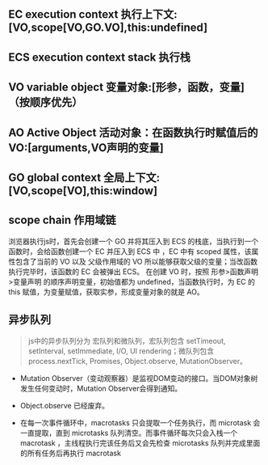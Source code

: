 ## EC execution context 执行上下文:[VO,scope[VO,GO.VO],this:undefined]
## ECS execution context stack 执行栈
## VO variable object 变量对象:[形参，函数，变量] （按顺序优先）
## AO Active Object 活动对象：在函数执行时赋值后的VO:[arguments,VO声明的变量]
## GO global context 全局上下文:[VO,scope[VO],this:window]
## scope chain  作用域链


浏览器执行js时，首先会创建一个 GO 并将其压入到 ECS 的栈底，当执行到一个函数时，会给函数创建一个 EC 并压入到 ECS 中 ，EC 中有 scoped 属性，该属性包含了当前的 VO 以及 父级作用域的 VO 所以能够获取父级的变量；当改函数执行完毕时，该函数的 EC 会被弹出 ECS。
在创建 VO 时，按照 形参>函数声明>变量声明 的顺序声明变量，初始值都为 undefined，当函数执行时，为 EC 的 this 赋值，为变量赋值，获取实参，形成变量对象的就是 AO。

## 异步队列
> js中的异步队列分为 宏队列和微队列，宏队列包含 setTimeout, setInterval, setImmediate, I/O, UI rendering；微队列包含  process.nextTick, Promises, Object.observe, MutationObserver。
- Mutation Observer（变动观察器）是监视DOM变动的接口。当DOM对象树发生任何变动时，Mutation Observer会得到通知。
- Object.observe 已经废弃。

- 在每一次事件循环中，macrotasks 只会提取一个任务执行，而 microtask 会一直提取，直到 microtasks 队列清空。而事件循环每次只会入栈一个 macrotask ，主线程执行完该任务后又会先检查 microtasks 队列并完成里面的所有任务后再执行 macrotask
